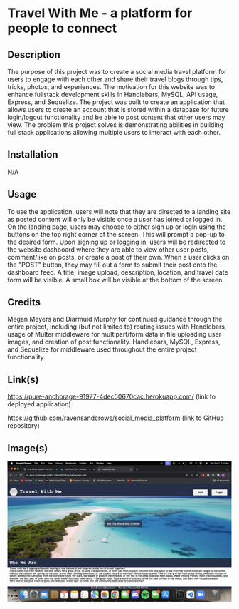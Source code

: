 # Travel With Me - a platform for people to connect

## Description

The purpose of this project was to create a social media travel platform for users to engage with each other and share their travel blogs through tips, tricks, photos, and experiences. The motivation for this website was to enhance fullstack development skills in Handlebars, MySQL, API usage, Express, and Sequelize. The project was built to create an application that allows users to create an account that is stored within a database for future login/logout functionality and be able to post content that other users may view. The problem this project solves is demonstrating abilities in building full stack applications allowing multiple users to interact with each other.

## Installation

N/A

## Usage

To use the application, users will note that they are directed to a landing site as posted content will only be visible once a user has joined or logged in. On the landing page, users may choose to either sign up or login using the buttons on the top right corner of the screen. This will prompt a pop-up to the desired form. Upon signing up or logging in, users will be redirected to the website dashboard where they are able to view other user posts, comment/like on posts, or create a post of their own. When a user clicks on the "POST" button, they may fill out a form to submit their post onto the dashboard feed. A title, image upload, description, location, and travel date form will be visible. A small box will be visible at the bottom of the screen. 

## Credits

Megan Meyers and Diarmuid Murphy for continued guidance through the entire project, including (but not limited to) routing issues with Handlebars, usage of Multer middleware for multipart/form data in file uploading user images, and creation of post functionality. Handlebars, MySQL, Express, and Sequelize for middleware used throughout the entire project functionality. 

## Link(s)

https://pure-anchorage-91977-4dec50670cac.herokuapp.com/ (link to deployed application)

https://github.com/ravensandcrows/social_media_platform (link to GitHub repository)

## Image(s)

![](./public/assets/images/social-media-landing.png)